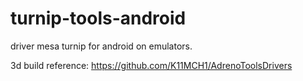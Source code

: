 # turnip-tools-android
driver mesa turnip for android on emulators.

3d build reference:
https://github.com/K11MCH1/AdrenoToolsDrivers
